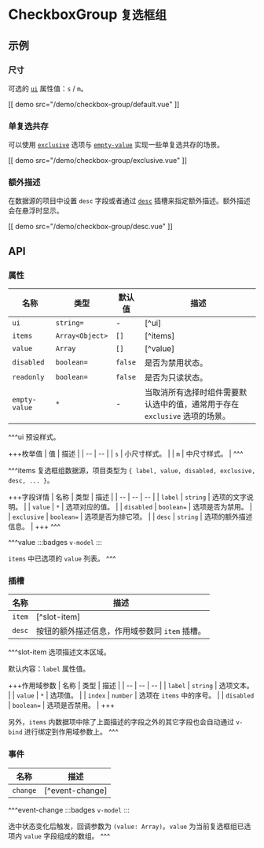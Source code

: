 # CheckboxGroup <small>复选框组</small>

## 示例

### 尺寸

可选的 [`ui`](#props-ui) 属性值：`s` / `m`。

[[ demo src="/demo/checkbox-group/default.vue" ]]

### 单复选共存

可以使用 [`exclusive`](#props-exclusive) 选项与 [`empty-value`](#props-empty-value) 实现一些单复选共存的场景。

[[ demo src="/demo/checkbox-group/exclusive.vue" ]]

### 额外描述

在数据源的项目中设置 `desc` 字段或者通过 [`desc`](#slots-desc) 插槽来指定额外描述。额外描述会在悬浮时显示。

[[ demo src="/demo/checkbox-group/desc.vue" ]]

## API

### 属性

| 名称 | 类型 | 默认值 | 描述 |
| -- | -- | -- | -- |
| ``ui`` | `string=` | - | [^ui] |
| ``items`` | `Array<Object>` | `[]` | [^items] |
| ``value`` | `Array` | `[]` | [^value] |
| ``disabled`` | `boolean=` | `false` | 是否为禁用状态。 |
| ``readonly`` | `boolean=` | `false` | 是否为只读状态。 |
| ``empty-value`` | `*` | - | 当取消所有选择时组件需要默认选中的值，通常用于存在 `exclusive` 选项的场景。 |

^^^ui
预设样式。

+++枚举值
| 值 | 描述 |
| -- | -- |
| `s` | 小尺寸样式。 |
| `m` | 中尺寸样式。 |
^^^

^^^items
复选框组数据源，项目类型为 `{ label, value, disabled, exclusive, desc, ... }`。

+++字段详情
| 名称 | 类型 | 描述 |
| -- | -- | -- |
| `label` | `string` | 选项的文字说明。 |
| `value` | `*` | 选项对应的值。 |
| `disabled` | `boolean=` | 选项是否为禁用。 |
| `exclusive` | `boolean=` | 选项是否为排它项。 |
| `desc` | `string` | 选项的额外描述信息。 |
+++
^^^

^^^value
:::badges
`v-model`
:::

`items` 中已选项的 `value` 列表。
^^^

### 插槽

| 名称 | 描述 |
| -- | -- |
| ``item`` | [^slot-item] |
| ``desc`` | 按钮的额外描述信息，作用域参数同 `item` 插槽。 |

^^^slot-item
选项描述文本区域。

默认内容：`label` 属性值。

+++作用域参数
| 名称 | 类型 | 描述 |
| -- | -- | -- |
| `label` | `string` | 选项文本。 |
| `value` | `*` | 选项值。 |
| `index` | `number` | 选项在 `items` 中的序号。 |
| `disabled` | `boolean=` | 选项是否禁用。 |
+++

另外，`items` 内数据项中除了上面描述的字段之外的其它字段也会自动通过 `v-bind` 进行绑定到作用域参数上。
^^^

### 事件

| 名称 | 描述 |
| -- | -- |
| ``change`` | [^event-change] |

^^^event-change
:::badges
`v-model`
:::

选中状态变化后触发，回调参数为 `(value: Array)`。`value` 为当前复选框组已选项内 `value` 字段组成的数组。
^^^
